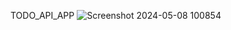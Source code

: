 TODO_API_APP
![Screenshot 2024-05-08 100854](https://github.com/Rohithegade02/todo-api-app/assets/60090023/38b74113-1dea-4e68-8a64-58bd4d443ec8)
